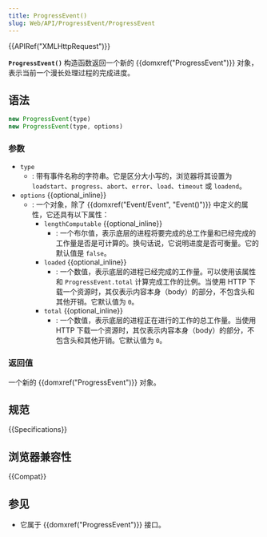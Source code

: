 ```yaml
---
title: ProgressEvent()
slug: Web/API/ProgressEvent/ProgressEvent
---
```


{{APIRef("XMLHttpRequest")}}

**`ProgressEvent()`** 构造函数返回一个新的 {{domxref("ProgressEvent")}} 对象，表示当前一个漫长处理过程的完成进度。

## 语法

```js
new ProgressEvent(type)
new ProgressEvent(type, options)
```

### 参数

- `type`
  - : 带有事件名称的字符串。它是区分大小写的，浏览器将其设置为 `loadstart`、`progress`、`abort`、`error`、`load`、`timeout` 或 `loadend`。
- `options` {{optional_inline}}
  - : 一个对象，除了 {{domxref("Event/Event", "Event()")}} 中定义的属性，它还具有以下属性：
    - `lengthComputable` {{optional_inline}}
      - : 一个布尔值，表示底层的进程将要完成的总工作量和已经完成的工作量是否是可计算的。换句话说，它说明进度是否可衡量。它的默认值是 `false`。
    - `loaded` {{optional_inline}}
      - : 一个数值，表示底层的进程已经完成的工作量。可以使用该属性和 `ProgressEvent.total` 计算完成工作的比例。当使用 HTTP 下载一个资源时，其仅表示内容本身（body）的部分，不包含头和其他开销。它默认值为 `0`。
    - `total` {{optional_inline}}
      - : 一个数值，表示底层的进程正在进行的工作的总工作量。当使用 HTTP 下载一个资源时，其仅表示内容本身（body）的部分，不包含头和其他开销。它默认值为 `0`。

### 返回值

一个新的 {{domxref("ProgressEvent")}} 对象。

## 规范

{{Specifications}}

## 浏览器兼容性

{{Compat}}

## 参见

- 它属于 {{domxref("ProgressEvent")}} 接口。
